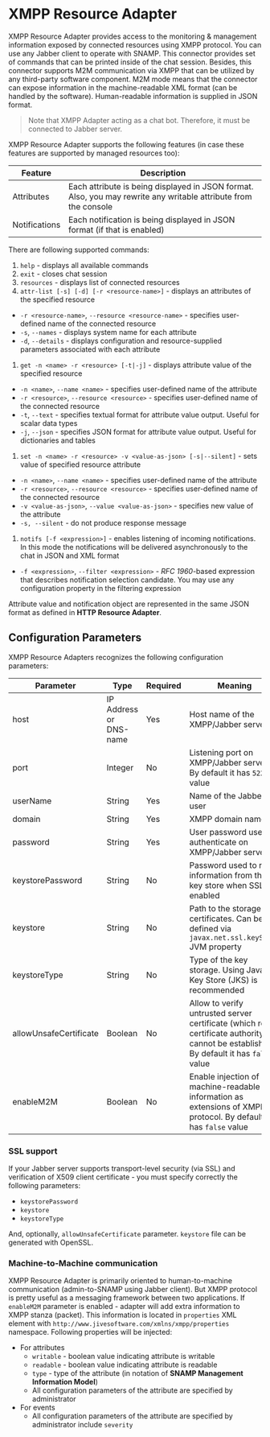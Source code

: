 XMPP Resource Adapter
====
XMPP Resource Adapter provides access to the monitoring & management information exposed by connected resources using XMPP protocol. You can use any Jabber client to operate with SNAMP. This connector provides set of commands that can be printed inside of the chat session. Besides, this connector supports M2M communication via XMPP that can be utilized by any third-party software component. M2M mode means that the connector can expose information in the machine-readable XML format (can be handled by the software). Human-readable information is supplied in JSON format.

> Note that XMPP Adapter acting as a chat bot. Therefore, it must be connected to Jabber server.

XMPP Resource Adapter supports the following features (in case these features are supported by managed resources too):

Feature | Description
---- | ----
Attributes | Each attribute is being displayed in JSON format. Also, you may rewrite any writable attribute from the console
Notifications | Each notification is being displayed in JSON format (if that is enabled)

There are following supported commands:
1. `help` - displays all available commands
1. `exit` - closes chat session
1. `resources` - displays list of connected resources
1. `attr-list [-s] [-d] [-r <resource-name>]` - displays an attributes of the specified resource
  - `-r <resource-name>`, `--resource <resource-name>` - specifies user-defined name of the connected resource
  - `-s`, `--names` - displays system name for each attribute
  - `-d`, `--details` - displays configuration and resource-supplied parameters associated with each attribute
1. `get -n <name> -r <resource> [-t|-j]` - displays attribute value of the specified resource
  - `-n <name>`, `--name <name>` - specifies user-defined name of the attribute
  - `-r <resource>`, `--resource <resource>` - specifies user-defined name of the connected resource
  - `-t`, `--text` - specifies textual format for attribute value output. Useful for scalar data types
  - `-j`, `--json` - specifies JSON format for attribute value output. Useful for dictionaries and tables
1. `set -n <name> -r <resource> -v <value-as-json> [-s|--silent]` - sets value of specified resource attribute
  - `-n <name>`, `--name <name>` - specifies user-defined name of the attribute
  - `-r <resource>`, `--resource <resource>` - specifies user-defined name of the connected resource
  - `-v <value-as-json>`, `--value <value-as-json>` - specifies new value of the attribute
  - `-s, --silent` - do not produce response message
1. `notifs [-f <expression>]` - enables listening of incoming notifications. In this mode the notifications will be delivered asynchronously to the chat in JSON and XML format
  - `-f <expression>`, `--filter <expression>` - _RFC 1960_-based expression that describes notification selection candidate. You may use any configuration property in the filtering expression

Attribute value and notification object are represented in the same JSON format as defined in **HTTP Resource Adapter**.

## Configuration Parameters
XMPP Resource Adapters recognizes the following configuration parameters:

Parameter | Type | Required | Meaning | Example
---- | ---- | ---- | ---- | ----
host | IP Address or DNS-name | Yes | Host name of the XMPP/Jabber server | `jabber.acme.com`
port | Integer | No | Listening port on XMPP/Jabber server. By default it has `5222` value | `6733`
userName | String | Yes | Name of the Jabber user | `sheldon`
domain | String | Yes | XMPP domain name | `acme.com`
password | String | Yes | User password used to authenticate on XMPP/Jabber server | `qwerty`
keystorePassword | String | No | Password used to read information from the key store when SSL is enabled | `qwerty`
keystore | String | No | Path to the storage with certificates. Can be defined via `javax.net.ssl.keyStore` JVM property | `/home/admin/.keystore/tls.cert`
keystoreType | String | No | Type of the key storage. Using Java Key Store (JKS) is recommended | `jks`
allowUnsafeCertificate | Boolean | No | Allow to verify untrusted server certificate (which root certificate authority cannot be established). By default it has `false` value | `true`
enableM2M | Boolean | No | Enable injection of machine-readable information as extensions of XMPP protocol. By default it has `false` value | `true`

### SSL support
If your Jabber server supports transport-level security (via SSL) and verification of X509 client certificate - you must specify correctly the following parameters:
* `keystorePassword`
* `keystore`
* `keystoreType`

And, optionally, `allowUnsafeCertificate` parameter. `keystore` file can be generated with OpenSSL.

### Machine-to-Machine communication
XMPP Resource Adapter is primarily oriented to human-to-machine communication (admin-to-SNAMP using Jabber client). But XMPP protocol is pretty useful as a messaging framework between two applications. If `enableM2M` parameter is enabled - adapter will add extra information to XMPP stanza (packet). This information is located in `properties` XML element with `http://www.jivesoftware.com/xmlns/xmpp/properties` namespace. Following properties will be injected:
* For attributes
  * `writable` - boolean value indicating attribute is writable
  * `readable` - boolean value indicating attribute is readable
  * `type` - type of the attribute (in notation of **SNAMP Management Information Model**)
  * All configuration parameters of the attribute are specified by administrator
* For events
  * All configuration parameters of the attribute are specified by administrator include `severity`
